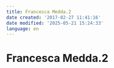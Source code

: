 ```yaml
---
title: Francesca Medda.2
date created: '2017-02-27 11:41:16'
date modified: '2025-05-21 15:24:33'
language: en
---
```



# Francesca Medda.2

